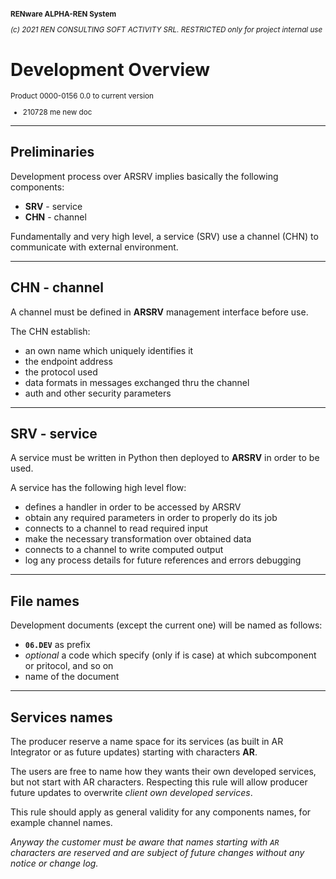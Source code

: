 <small>

**RENware ALPHA-REN System**
 
*(c) 2021 REN CONSULTING SOFT ACTIVITY SRL. RESTRICTED only for project internal use*

</small>

# Development Overview 
<small>

Product 0000-0156 0.0 to current version 

* 210728 me new doc 
</small> 

------
## Preliminaries 

Development process over ARSRV implies basically the following components: 

* **SRV** - service
* **CHN** - channel

Fundamentally and very high level, a service (SRV) use a channel (CHN) to communicate with external environment.

------
## CHN - channel 

A channel must be defined in **ARSRV** management interface before use.

The CHN establish: 

* an own name which uniquely identifies it 
* the endpoint address 
* the protocol used 
* data formats in messages exchanged thru the channel 
* auth and other security parameters 

------
## SRV - service

A service must be written in Python then deployed to **ARSRV** in order to be used.

A service has the following high level flow: 

* defines a handler in order to be accessed by ARSRV 
* obtain any required parameters in order to properly do its job 
* connects to a channel to read required input
* make the necessary transformation over obtained data
* connects to a channel to write computed output
* log any process details for future references and errors debugging

------
## File names 

Development documents (except the current one) will be named as follows:

* **`06.DEV`** as prefix 
* *optional* a code which specify (only if is case) at which subcomponent or pritocol, and so on 
* name of the document

------
## Services names

The producer reserve a name space for its services (as built in AR Integrator or as future updates) starting with characters **AR**.

The users are free to name how they wants their own developed services, but not start with AR characters. Respecting this rule will allow producer future updates to overwrite *client own developed services*.

This rule should apply as general validity for any components names, for example channel names. 

*Anyway the customer must be aware that names starting with `AR` characters are reserved and are subject of future changes without any notice or change log.*